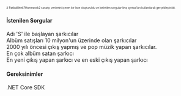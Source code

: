 <span style="font-size:0.5em;"> # PatikaWeek7Homework2 sanatçı verilerini içeren bir liste oluşturuldu ve belirtilen sorgular linq syntax'ları kullanılarak  gerçekleştirildi.

<H4>İstenilen Sorgular </H4>
Adı 'S' ile başlayan şarkıcılar<br>
Albüm satışları 10 milyon'un üzerinde olan şarkıcılar<br>
2000 yılı öncesi çıkış yapmış ve pop müzik yapan şarkıcılar.<br>
En çok albüm satan şarkıcı<br>
En yeni çıkış yapan şarkıcı ve en eski çıkış yapan şarkıcı<br>
<H4>Gereksinimler</H4>
.NET Core SDK<br>
</span>
